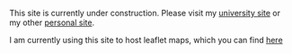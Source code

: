 This site is currently under construction.  Please visit my [university site](https://dare.agsci.colostate.edu/people/faculty/dr-jude-bayham/) or my other [personal site](https://sites.google.com/site/judebayham/home).

I am currently using this site to host leaflet maps, which you can find [here](/maps)
